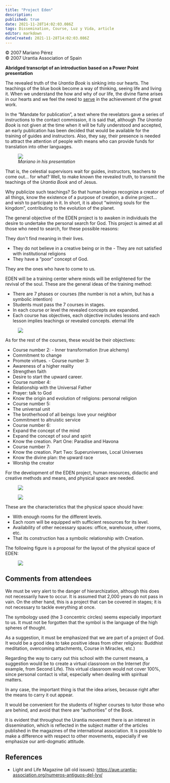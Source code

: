 ```yaml
---
title: "Project Eden"
description: 
published: true
date: 2021-11-28T14:02:03.086Z
tags: Dissemination, Course, Luz y Vida, article
editor: markdown
dateCreated: 2021-11-28T14:02:03.086Z
---
```


<p class="v-card v-sheet theme--light gray lighten-3 px-2">© 2007 Mariano Pérez<br>© 2007 Urantia Association of Spain</p>


**Abridged transcript of an introduction based on a Power Point presentation**

The revealed truth of the _Urantia Book_ is sinking into our hearts. The teachings of the blue book become a way of thinking, seeing life and living it. When we understand the how and why of our life, the divine flame arises in our hearts and we feel the need to <ins>serve</ins> in the achievement of the great work.

In the “Mandate for publication”, a text where the revelators gave a series of instructions to the contact commission, it is said that, although _The Urantia Book_ is not given at the time when it will be fully understood and accepted, an early publication has been decided that would be available for the training of guides and instructors. Also, they say, their presence is needed to attract the attention of people with means who can provide funds for translation into other languages.

<figure id="Figure_1" class="image urantiapedia">
<img src="/image/article/Luz_y_Vida/LyV9/03.jpg">
<figcaption><em>Mariano in his presentation</em></figcaption>
</figure>

That is, the celestial supervisors wait for guides, instructors, teachers to come out... for what? Well, to make known the revealed truth, to transmit the teachings of the _Urantia Book_ and of Jesus.

Why publicize such teachings? So that human beings recognize a creator of all things, know the existence of a purpose of creation, a divine project... and wish to participate in it. In short, it is about “winning souls for the kingdom”, contributing to the evolution of the planet.

The general objective of the EDEN project is to awaken in individuals the desire to undertake the personal search for God. This project is aimed at all those who need to search, for these possible reasons:

They don't find meaning in their lives.
- They do not believe in a creative being or in the - They are not satisfied with institutional religions
- They have a “poor” concept of God.

They are the ones who have to come to us.

EDEN will be a training center where minds will be enlightened for the revival of the soul. These are the general ideas of the training method:

- There are 7 phases or courses (the number is not a whim, but has a symbolic intention)
- Students must pass the 7 courses in stages.
- In each course or level the revealed concepts are expanded.
- Each course has objectives, each objective includes lessons and each lesson implies teachings or revealed concepts. eternal life

<figure id="Figure_2" class="image urantiapedia">
<img src="/image/article/Luz_y_Vida/LyV9/04.jpg">
</figure>

As for the rest of the courses, these would be their objectives:

- Course number 2: - Inner transformation (true alchemy)
- Commitment to change
- Promote virtues. - Course number 3:
- Awareness of a higher reality
- Strengthen faith
- Desire to start the upward career.
- Course number 4:
- Relationship with the Universal Father
- Prayer: talk to God
- Know the origin and evolution of religions: personal religion
- Course number 5:
- The universal unit
- The brotherhood of all beings: love your neighbor
- Commitment to altruistic service
- Course number 6:
- Expand the concept of the mind
- Expand the concept of soul and spirit
- Know the creation. Part One: Paradise and Havona
- Course number 7:
- Know the creation. Part Two: Superuniverses, Local Universes
- Know the divine plan: the upward race
- Worship the creator

For the development of the EDEN project, human resources, didactic and creative methods and means, and physical space are needed.

<figure id="Figure_3" class="image urantiapedia">
<img src="/image/article/Luz_y_Vida/LyV9/05.jpg">
</figure>

<figure id="Figure_4" class="image urantiapedia">
<img src="/image/article/Luz_y_Vida/LyV9/06.jpg">
</figure>

These are the characteristics that the physical space should have:

- With enough rooms for the different levels.
- Each room will be equipped with sufficient resources for its level.
- Availability of other necessary spaces: office, warehouse, other rooms, etc.
- That its construction has a symbolic relationship with Creation.

The following figure is a proposal for the layout of the physical space of EDEN:

<figure id="Figure_5" class="image urantiapedia">
<img src="/image/article/Luz_y_Vida/LyV9/07.jpg">
</figure>

## Comments from attendees

We must be very alert to the danger of hierarchization, although this does not necessarily have to occur. It is assumed that 2,000 years do not pass in vain. On the other hand, this is a project that can be covered in stages; it is not necessary to tackle everything at once.

The symbology used (the 3 concentric circles) seems especially important to us. It must not be forgotten that the symbol is the language of the high spheres of thought.

As a suggestion, it must be emphasized that we are part of a project of God. It would be a good idea to take positive ideas from other religions: Buddhist meditation, overcoming attachments, Course in Miracles, etc.)

Regarding the way to carry out this school with the current means, a suggestion would be to create a virtual classroom on the Internet (for example, from Second Life). This virtual classroom would not cover 100%, since personal contact is vital, especially when dealing with spiritual matters.

In any case, the important thing is that the idea arises, because right after the means to carry it out appear.

It would be convenient for the students of higher courses to tutor those who are behind, and avoid that there are “authorities” of the Book.

It is evident that throughout the Urantia movement there is an interest in dissemination, which is reflected in the subject matter of the articles published in the magazines of the international association. It is possible to make a difference with respect to other movements, especially if we emphasize our anti-dogmatic attitude.

## References

- Light and Life Magazine (all old issues): https://aue.urantia-association.org/numeros-antiguos-del-lyv/

